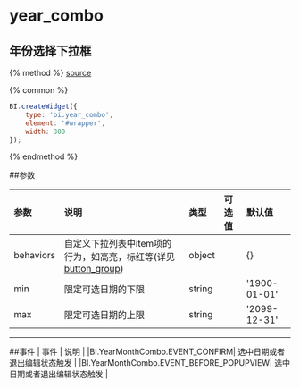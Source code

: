 # year_combo

## 年份选择下拉框

{% method %}
[source](https://jsfiddle.net/fineui/3na3125L/)

{% common %}
```javascript
BI.createWidget({
    type: 'bi.year_combo',
    element: '#wrapper',
    width: 300
});
```

{% endmethod %}

##参数

| 参数    | 说明           | 类型  | 可选值 | 默认值
| :------ |:-------------  | :-----| :----|:----|
| behaviors    | 自定义下拉列表中item项的行为，如高亮，标红等(详见[button_group](../core/abstract/button_group.md)) |  object |     |     {}   |
| min    | 限定可选日期的下限 |  string  |  |      '1900-01-01'  |
| max    | 限定可选日期的上限     |    string   |        |  '2099-12-31'    |

--- ---

##事件
| 事件    | 说明           |
|BI.YearMonthCombo.EVENT_CONFIRM| 选中日期或者退出编辑状态触发 |
|BI.YearMonthCombo.EVENT_BEFORE_POPUPVIEW| 选中日期或者退出编辑状态触发 |

